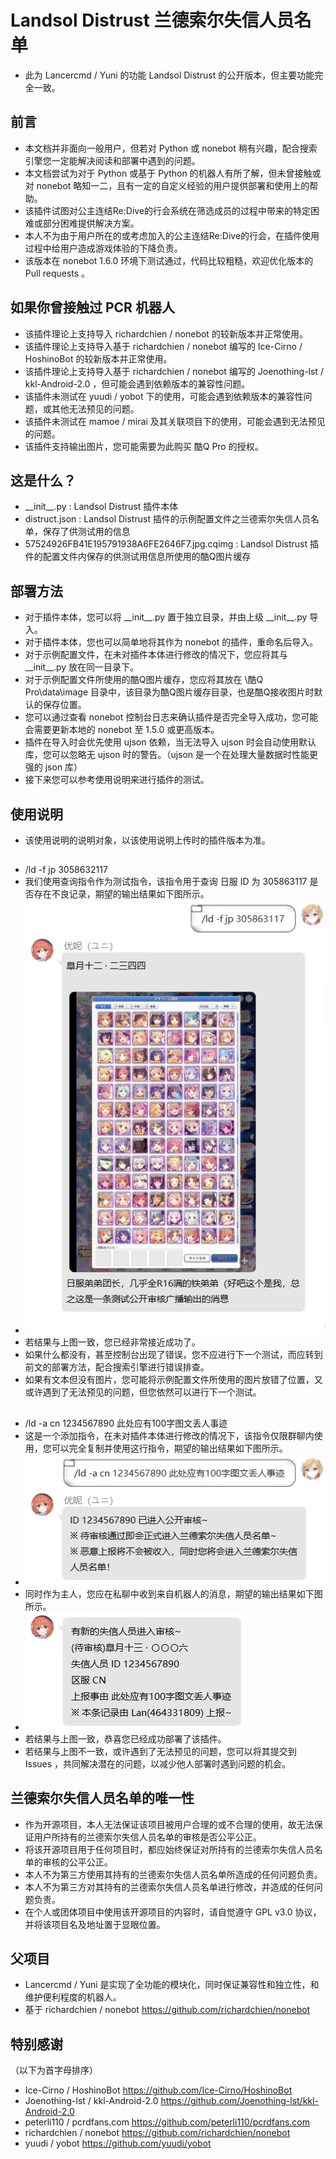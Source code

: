 # Landsol Distrust 兰德索尔失信人员名单
* 此为 Lancercmd / Yuni 的功能 Landsol Distrust 的公开版本，但主要功能完全一致。
##
## 前言
* 本文档并非面向一般用户，但若对 Python 或 nonebot 稍有兴趣，配合搜索引擎您一定能解决阅读和部署中遇到的问题。
* 本文档尝试为对于 Python 或基于 Python 的机器人有所了解，但未曾接触或对 nonebot 略知一二，且有一定的自定义经验的用户提供部署和使用上的帮助。
* 该插件试图对公主连结Re:Dive的行会系统在筛选成员的过程中带来的特定困难或部分困难提供解决方案。
* 本人不为由于用户所在的或考虑加入的公主连结Re:Dive的行会，在插件使用过程中给用户造成游戏体验的下降负责。
* 该版本在 nonebot 1.6.0 环境下测试通过，代码比较粗糙，欢迎优化版本的 Pull requests 。
##
## 如果你曾接触过 PCR 机器人
* 该插件理论上支持导入 richardchien / nonebot 的较新版本并正常使用。
* 该插件理论上支持导入基于 richardchien / nonebot 编写的 Ice-Cirno / HoshinoBot 的较新版本并正常使用。
* 该插件理论上支持导入基于 richardchien / nonebot 编写的 Joenothing-lst / kkl-Android-2.0 ，但可能会遇到依赖版本的兼容性问题。
* 该插件未测试在 yuudi / yobot 下的使用，可能会遇到依赖版本的兼容性问题，或其他无法预见的问题。
* 该插件未测试在 mamoe / mirai 及其关联项目下的使用，可能会遇到无法预见的问题。
* 该插件支持输出图片，您可能需要为此购买 酷Q Pro 的授权。
##
## 这是什么？
* \_\_init\_\_.py : Landsol Distrust 插件本体
* distruct.json : Landsol Distrust 插件的示例配置文件之兰德索尔失信人员名单，保存了供测试用的信息
* 57524926FB41E195791938A6FE2646F7.jpg.cqimg : Landsol Distrust 插件的配置文件内保存的供测试用信息所使用的酷Q图片缓存
##
## 部署方法
* 对于插件本体，您可以将 \_\_init\_\_.py 置于独立目录，并由上级 \_\_init\_\_.py 导入。
* 对于插件本体，您也可以简单地将其作为 nonebot 的插件，重命名后导入。
* 对于示例配置文件，在未对插件本体进行修改的情况下，您应将其与 \_\_init\_\_.py 放在同一目录下。
* 对于示例配置文件所使用的酷Q图片缓存，您应将其放在 \\酷Q Pro\\data\\image 目录中，该目录为酷Q图片缓存目录，也是酷Q接收图片时默认的保存位置。
* 您可以通过查看 nonebot 控制台日志来确认插件是否完全导入成功，您可能会需要更新本地的 nonebot 至 1.5.0 或更高版本。
* 插件在导入时会优先使用 ujson 依赖，当无法导入 ujson 时会自动使用默认库，您可以忽略无 ujson 时的警告。（ujson 是一个在处理大量数据时性能更强的 json 库）
* 接下来您可以参考使用说明来进行插件的测试。
##
## 使用说明
* 该使用说明的说明对象，以该使用说明上传时的插件版本为准。
##
* /ld -f jp 3058632117  
* 我们使用查询指令作为测试指令，该指令用于查询 日服 ID 为 305863117 是否存在不良记录，期望的输出结果如下图所示。
* ![查询指令输出结果](./Sample1.png)
* 若结果与上图一致，您已经非常接近成功了。
* 如果什么都没有，甚至控制台出现了错误，您不应进行下一个测试，而应转到前文的部署方法，配合搜索引擎进行错误排查。
* 如果有文本但没有图片，您可能将示例配置文件所使用的图片放错了位置，又或许遇到了无法预见的问题，但您依然可以进行下一个测试。
##
* /ld -a cn 1234567890 此处应有100字图文丢人事迹
* 这是一个添加指令，在未对插件本体进行修改的情况下，该指令仅限群聊内使用，您可以完全复制并使用这行指令，期望的输出结果如下图所示。
* ![添加指令群聊输出结果](./Sample2.png)
* 同时作为主人，您应在私聊中收到来自机器人的消息，期望的输出结果如下图所示。
* ![添加指令私聊输出结果](./Sample3.png)
* 若结果与上图一致，恭喜您已经成功部署了该插件。
* 若结果与上图不一致，或许遇到了无法预见的问题，您可以将其提交到 Issues ，共同解决潜在的问题，以减少他人部署时遇到问题的机会。
##
## 兰德索尔失信人员名单的唯一性
* 作为开源项目，本人无法保证该项目被用户合理的或不合理的使用，故无法保证用户所持有的兰德索尔失信人员名单的审核是否公平公正。
* 将该开源项目用于任何项目时，都应始终保证对所持有的兰德索尔失信人员名单的审核的公平公正。
* 本人不为第三方使用其持有的兰德索尔失信人员名单所造成的任何问题负责。
* 本人不为第三方对其持有的兰德索尔失信人员名单进行修改，并造成的任何问题负责。
* 在个人或团体项目中使用该开源项目的内容时，请自觉遵守 GPL v3.0 协议，并将该项目名及地址置于显眼位置。
##
## 父项目
* Lancercmd / Yuni 是实现了全功能的模块化，同时保证兼容性和独立性，和维护便利程度的机器人。
* 基于 richardchien / nonebot https://github.com/richardchien/nonebot
##
## 特别感谢
（以下为首字母排序）
* Ice-Cirno / HoshinoBot https://github.com/Ice-Cirno/HoshinoBot
* Joenothing-lst / kkl-Android-2.0 https://github.com/Joenothing-lst/kkl-Android-2.0
* peterli110 / pcrdfans.com https://github.com/peterli110/pcrdfans.com
* richardchien / nonebot https://github.com/richardchien/nonebot
* yuudi / yobot https://github.com/yuudi/yobot
